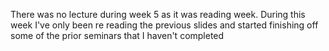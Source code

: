 There was no lecture during week 5 as it was reading week. During this week I've only been re reading the previous slides and started finishing off some of the prior seminars that I haven't completed